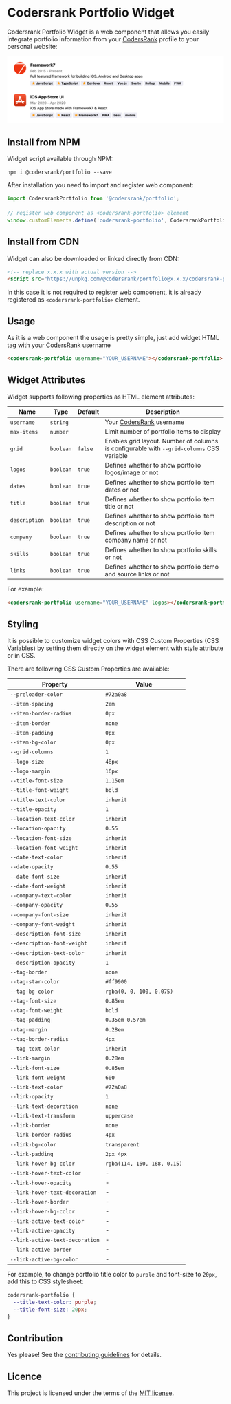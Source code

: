 # Codersrank Portfolio Widget

<!-- DOCS_START -->

Codersrank Portfolio Widget is a web component that allows you easily integrate portfolio information from your [CodersRank](https://codersrank.io) profile to your personal website:

<img src="preview.png" />

## Install from NPM

Widget script available through NPM:

```
npm i @codersrank/portfolio --save
```

After installation you need to import and register web component:

```js
import CodersrankPortfolio from '@codersrank/portfolio';

// register web component as <codersrank-portfolio> element
window.customElements.define('codersrank-portfolio', CodersrankPortfolio);
```

## Install from CDN

Widget can also be downloaded or linked directly from CDN:

```html
<!-- replace x.x.x with actual version -->
<script src="https://unpkg.com/@codersrank/portfolio@x.x.x/codersrank-portfolio.min.js"></script>
```

In this case it is not required to register web component, it is already registered as `<codersrank-portfolio>` element.

## Usage

As it is a web component the usage is pretty simple, just add widget HTML tag with your [CodersRank](https://codersrank.io) username

```html
<codersrank-portfolio username="YOUR_USERNAME"></codersrank-portfolio>
```

## Widget Attributes

Widget supports following properties as HTML element attributes:

| Name          | Type      | Default | Description                                                                               |
| ------------- | --------- | ------- | ----------------------------------------------------------------------------------------- |
| `username`    | `string`  |         | Your [CodersRank](https://codersrank.io) username                                         |
| `max-items`   | `number`  |         | Limit number of portfolio items to display                                                |
| `grid`        | `boolean` | `false` | Enables grid layout. Number of columns is configurable with `--grid-columns` CSS variable |
| `logos`       | `boolean` | `true`  | Defines whether to show portfolio logos/image or not                                      |
| `dates`       | `boolean` | `true`  | Defines whether to show portfolio item dates or not                                       |
| `title`       | `boolean` | `true`  | Defines whether to show portfolio item title or not                                       |
| `description` | `boolean` | `true`  | Defines whether to show portfolio item description or not                                 |
| `company`     | `boolean` | `true`  | Defines whether to show portfolio item company name or not                                |
| `skills`      | `boolean` | `true`  | Defines whether to show portfolio skills or not                                           |
| `links`       | `boolean` | `true`  | Defines whether to show portfolio demo and source links or not                            |

For example:

```html
<codersrank-portfolio username="YOUR_USERNAME" logos></codersrank-portfolio>
```

## Styling

It is possible to customize widget colors with CSS Custom Properties (CSS Variables) by setting them directly on the widget element with style attribute or in CSS.

There are following CSS Custom Properties are available:

| Property                        | Value                       |
| ------------------------------- | --------------------------- |
| `--preloader-color`             | `#72a0a8`                   |
| `--item-spacing`                | `2em`                       |
| `--item-border-radius`          | `0px`                       |
| `--item-border`                 | `none`                      |
| `--item-padding`                | `0px`                       |
| `--item-bg-color`               | `0px`                       |
| `--grid-columns`                | `1`                         |
| `--logo-size`                   | `48px`                      |
| `--logo-margin`                 | `16px`                      |
| `--title-font-size`             | `1.15em`                    |
| `--title-font-weight`           | `bold`                      |
| `--title-text-color`            | `inherit`                   |
| `--title-opacity`               | `1`                         |
| `--location-text-color`         | `inherit`                   |
| `--location-opacity`            | `0.55`                      |
| `--location-font-size`          | `inherit`                   |
| `--location-font-weight`        | `inherit`                   |
| `--date-text-color`             | `inherit`                   |
| `--date-opacity`                | `0.55`                      |
| `--date-font-size`              | `inherit`                   |
| `--date-font-weight`            | `inherit`                   |
| `--company-text-color`          | `inherit`                   |
| `--company-opacity`             | `0.55`                      |
| `--company-font-size`           | `inherit`                   |
| `--company-font-weight`         | `inherit`                   |
| `--description-font-size`       | `inherit`                   |
| `--description-font-weight`     | `inherit`                   |
| `--description-text-color`      | `inherit`                   |
| `--description-opacity`         | `1`                         |
| `--tag-border`                  | `none`                      |
| `--tag-star-color`              | `#ff9900`                   |
| `--tag-bg-color`                | `rgba(0, 0, 100, 0.075)`    |
| `--tag-font-size`               | `0.85em`                    |
| `--tag-font-weight`             | `bold`                      |
| `--tag-padding`                 | `0.35em 0.57em`             |
| `--tag-margin`                  | `0.28em`                    |
| `--tag-border-radius`           | `4px`                       |
| `--tag-text-color`              | `inherit`                   |
| `--link-margin`                 | `0.28em`                    |
| `--link-font-size`              | `0.85em`                    |
| `--link-font-weight`            | `600`                       |
| `--link-text-color`             | `#72a0a8`                   |
| `--link-opacity`                | `1`                         |
| `--link-text-decoration`        | `none`                      |
| `--link-text-transform`         | `uppercase`                 |
| `--link-border`                 | `none`                      |
| `--link-border-radius`          | `4px`                       |
| `--link-bg-color`               | `transparent`               |
| `--link-padding`                | `2px 4px`                   |
| `--link-hover-bg-color`         | `rgba(114, 160, 168, 0.15)` |
| `--link-hover-text-color`       | -                           |
| `--link-hover-opacity`          | -                           |
| `--link-hover-text-decoration`  | -                           |
| `--link-hover-border`           | -                           |
| `--link-hover-bg-color`         | -                           |
| `--link-active-text-color`      | -                           |
| `--link-active-opacity`         | -                           |
| `--link-active-text-decoration` | -                           |
| `--link-active-border`          | -                           |
| `--link-active-bg-color`        | -                           |

For example, to change portfolio title color to `purple` and font-size to `20px`, add this to CSS stylesheet:

```css
codersrank-portfolio {
  --title-text-color: purple;
  --title-font-size: 20px;
}
```

## Contribution

Yes please! See the [contributing guidelines](https://github.com/codersrank-org/portfolio-widget/blob/master/CONTRIBUTING.md) for details.

## Licence

This project is licensed under the terms of the [MIT license](https://github.com/codersrank-org/portfolio-widget/blob/master/LICENSE).

